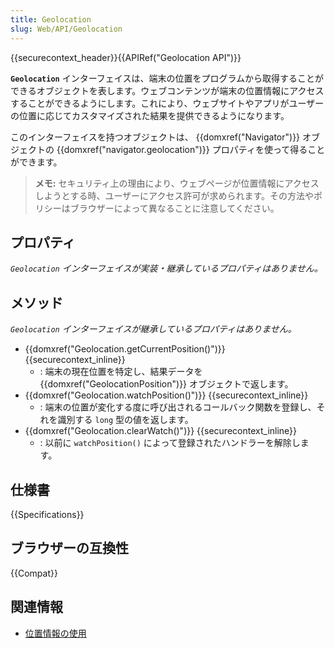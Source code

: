 ```yaml
---
title: Geolocation
slug: Web/API/Geolocation
---
```


{{securecontext_header}}{{APIRef("Geolocation API")}}

**`Geolocation`** インターフェイスは、端末の位置をプログラムから取得することができるオブジェクトを表します。ウェブコンテンツが端末の位置情報にアクセスすることができるようにします。これにより、ウェブサイトやアプリがユーザーの位置に応じてカスタマイズされた結果を提供できるようになります。

このインターフェイスを持つオブジェクトは、 {{domxref("Navigator")}} オブジェクトの {{domxref("navigator.geolocation")}} プロパティを使って得ることができます。

> **メモ:** セキュリティ上の理由により、ウェブページが位置情報にアクセスしようとする時、ユーザーにアクセス許可が求められます。その方法やポリシーはブラウザーによって異なることに注意してください。

## プロパティ

_`Geolocation` インターフェイスが実装・継承しているプロパティはありません。_

## メソッド

_`Geolocation` インターフェイスが継承しているプロパティはありません。_

- {{domxref("Geolocation.getCurrentPosition()")}} {{securecontext_inline}}
  - : 端末の現在位置を特定し、結果データを {{domxref("GeolocationPosition")}} オブジェクトで返します。
- {{domxref("Geolocation.watchPosition()")}} {{securecontext_inline}}
  - : 端末の位置が変化する度に呼び出されるコールバック関数を登録し、それを識別する `long` 型の値を返します。
- {{domxref("Geolocation.clearWatch()")}} {{securecontext_inline}}
  - : 以前に `watchPosition()` によって登録されたハンドラーを解除します。

## 仕様書

{{Specifications}}

## ブラウザーの互換性

{{Compat}}

## 関連情報

- [位置情報の使用](/ja/docs/Web/API/Geolocation_API/Using_the_Geolocation_API)
